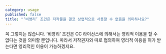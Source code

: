 ```yaml
---
category: usage
published: false
title: "‘비영리’ 조건은 저작물을 결코 상업적으로 사용할 수 없음을 의미하나요?"
---
```



꼭 그렇지는 않습니다. ‘비영리’ 조건은 CC 라이선스에 의해서는 영리적 이용을 할 수 없다는 것을 의미할 뿐입니다. 따라서 저작권자와 따로 협의하여 영리적 이용을 허가 받는다면 영리적인 이용이 가능하겠지요.
